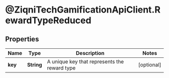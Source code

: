 # @ZiqniTechGamificationApiClient.RewardTypeReduced

## Properties

Name | Type | Description | Notes
------------ | ------------- | ------------- | -------------
**key** | **String** | A unique key that represents the reward type | [optional] 


